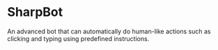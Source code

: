 # SharpBot
An advanced bot that can automatically do human-like actions such as clicking and typing using predefined instructions.
